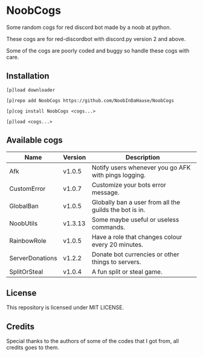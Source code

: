 # NoobCogs

Some random cogs for red discord bot made by a noob at python.

These cogs are for red-discordbot with discord.py version 2 and above.

Some of the cogs are poorly coded and buggy so handle these cogs with care.

## Installation

```
[p]load downloader

[p]repo add NoobCogs https://github.com/NoobInDaHause/NoobCogs

[p]cog install NoobCogs <cogs...>

[p]load <cogs...>
```

## Available cogs

| Name            |  Version  | Description                                                      |
| --------------- | --------- | ---------------------------------------------------------------- |
| Afk             |  v1.0.5   | Notify users whenever you go AFK with pings logging.             |
| CustomError     |  v1.0.7   | Customize your bots error message.                               |
| GlobalBan       |  v1.0.5   | Globally ban a user from all the guilds the bot is in.           |
| NoobUtils       |  v1.3.13  | Some maybe useful or useless commands.                           |
| RainbowRole     |  v1.0.5   | Have a role that changes colour every 20 minutes.                |
| ServerDonations |  v1.2.2   | Donate bot currencies or other things to servers.                |
| SplitOrSteal    |  v1.0.4   | A fun split or steal game.                                       |

## License

This repository is licensed under MIT LICENSE.

## Credits

Special thanks to the authors of some of the codes that I got from, all credits goes to them.
